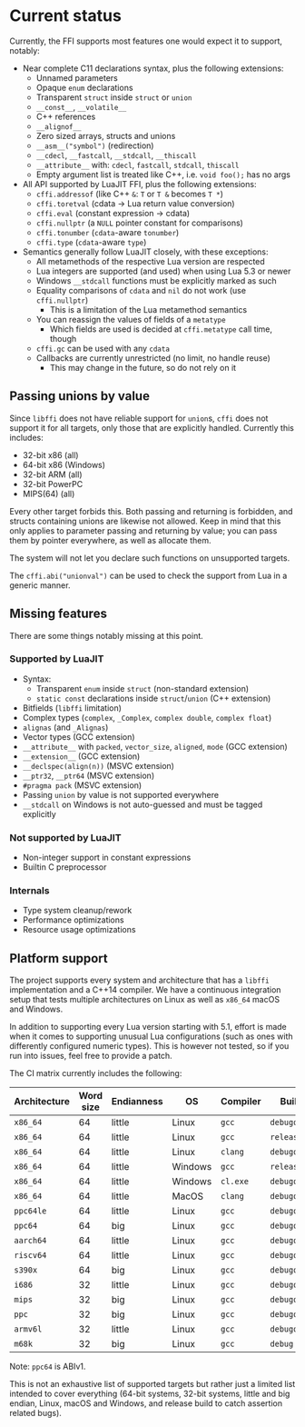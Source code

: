 # Current status

Currently, the FFI supports most features one would expect it to support,
notably:

- Near complete C11 declarations syntax, plus the following extensions:
  - Unnamed parameters
  - Opaque `enum` declarations
  - Transparent `struct` inside `struct` or `union`
  - `__const__`, `__volatile__`
  - C++ references
  - `__alignof__`
  - Zero sized arrays, structs and unions
  - `__asm__("symbol")` (redirection)
  - `__cdecl`, `__fastcall`, `__stdcall`, `__thiscall`
  - `__attribute__` with: `cdecl`, `fastcall`, `stdcall`, `thiscall`
  - Empty argument list is treated like C++, i.e. `void foo();` has no args
- All API supported by LuaJIT FFI, plus the following extensions:
  - `cffi.addressof` (like C++ `&`: `T` or `T &` becomes `T *`)
  - `cffi.toretval` (cdata -> Lua return value conversion)
  - `cffi.eval` (constant expression -> cdata)
  - `cffi.nullptr` (a `NULL` pointer constant for comparisons)
  - `cffi.tonumber` (`cdata`-aware `tonumber`)
  - `cffi.type` (`cdata`-aware `type`)
- Semantics generally follow LuaJIT closely, with these exceptions:
  - All metamethods of the respective Lua version are respected
  - Lua integers are supported (and used) when using Lua 5.3 or newer
  - Windows `__stdcall` functions must be explicitly marked as such
  - Equality comparisons of `cdata` and `nil` do not work (use `cffi.nullptr`)
    - This is a limitation of the Lua metamethod semantics
  - You can reassign the values of fields of a `metatype`
    - Which fields are used is decided at `cffi.metatype` call time, though
  - `cffi.gc` can be used with any `cdata`
  - Callbacks are currently unrestricted (no limit, no handle reuse)
    - This may change in the future, so do not rely on it

## Passing unions by value

Since `libffi` does not have reliable support for `union`s, `cffi` does not
support it for all targets, only those that are explicitly handled. Currently
this includes:

- 32-bit x86 (all)
- 64-bit x86 (Windows)
- 32-bit ARM (all)
- 32-bit PowerPC
- MIPS(64) (all)

Every other target forbids this. Both passing and returning is forbidden, and
structs containing unions are likewise not allowed. Keep in mind that this
only applies to parameter passing and returning by value; you can pass them by
pointer everywhere, as well as allocate them.

The system will not let you declare such functions on unsupported targets.

The `cffi.abi("unionval")` can be used to check the support from Lua in a generic
manner.

## Missing features

There are some things notably missing at this point.

### Supported by LuaJIT

- Syntax:
  - Transparent `enum` inside `struct` (non-standard extension)
  - `static const` declarations inside `struct`/`union` (C++ extension)
- Bitfields (`libffi` limitation)
- Complex types (`complex`, `_Complex`, `complex double`, `complex float`)
- `alignas` (and `_Alignas`)
- Vector types (GCC extension)
- `__attribute__` with `packed`, `vector_size`, `aligned`, `mode` (GCC extension)
- `__extension__` (GCC extension)
- `__declspec(align(n))` (MSVC extension)
- `__ptr32`, `__ptr64` (MSVC extension)
- `#pragma pack` (MSVC extension)
- Passing `union` by value is not supported everywhere
- `__stdcall` on Windows is not auto-guessed and must be tagged explicitly

### Not supported by LuaJIT

- Non-integer support in constant expressions
- Builtin C preprocessor

### Internals

- Type system cleanup/rework
- Performance optimizations
- Resource usage optimizations

## Platform support

The project supports every system and architecture that has a `libffi`
implementation and a C++14 compiler. We have a continuous integration
setup that tests multiple architectures on Linux as well as `x86_64`
macOS and Windows.

In addition to supporting every Lua version starting with 5.1, effort is
made when it comes to supporting unusual Lua configurations (such as ones
with differently configured numeric types). This is however not tested, so
if you run into issues, feel free to provide a patch.

The CI matrix currently includes the following:

| Architecture | Word size | Endianness | OS      | Compiler | Build type       |
|--------------|-----------|------------|---------|----------|------------------|
| `x86_64`     | 64        | little     | Linux   | `gcc`    | `debugoptimized` |
| `x86_64`     | 64        | little     | Linux   | `gcc`    | `release`        |
| `x86_64`     | 64        | little     | Linux   | `clang`  | `debugoptimized` |
| `x86_64`     | 64        | little     | Windows | `gcc`    | `release`        |
| `x86_64`     | 64        | little     | Windows | `cl.exe` | `debugoptimized` |
| `x86_64`     | 64        | little     | MacOS   | `clang`  | `debugoptimized` |
| `ppc64le`    | 64        | little     | Linux   | `gcc`    | `debugoptimized` |
| `ppc64`      | 64        | big        | Linux   | `gcc`    | `debugoptimized` |
| `aarch64`    | 64        | little     | Linux   | `gcc`    | `debugoptimized` |
| `riscv64`    | 64        | little     | Linux   | `gcc`    | `debugoptimized` |
| `s390x`      | 64        | big        | Linux   | `gcc`    | `debugoptimized` |
| `i686`       | 32        | little     | Linux   | `gcc`    | `debugoptimized` |
| `mips`       | 32        | big        | Linux   | `gcc`    | `debugoptimized` |
| `ppc`        | 32        | big        | Linux   | `gcc`    | `debugoptimized` |
| `armv6l`     | 32        | little     | Linux   | `gcc`    | `debugoptimized` |
| `m68k`       | 32        | big        | Linux   | `gcc`    | `debug`          |

Note: `ppc64` is ABIv1.

This is not an exhaustive list of supported targets but rather just a limited
list intended to cover everything (64-bit systems, 32-bit systems, little and
big endian, Linux, macOS and Windows, and release build to catch assertion
related bugs).
